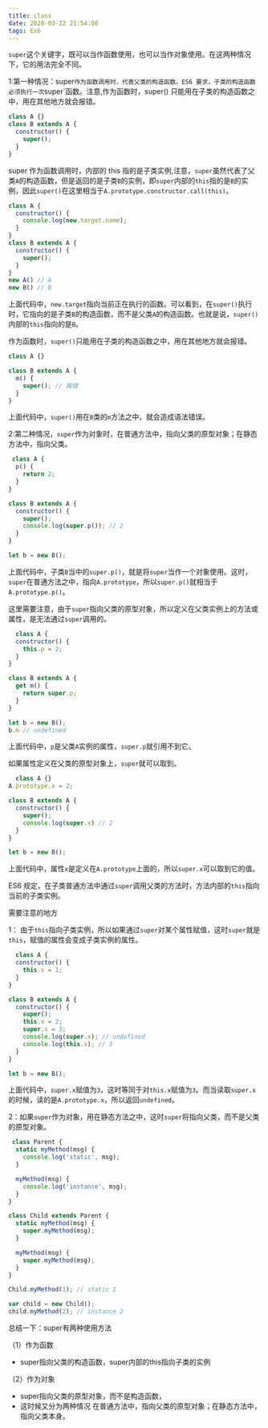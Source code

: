 ```yaml
---
title: class
date: 2020-03-22 21:54:08
tags: Es6
---
```


  `super`这个关键字，既可以当作函数使用，也可以当作对象使用。在这两种情况下，它的用法完全不同。

1:第一种情况：super`作为函数调用时，代表父类的构造函数。ES6 要求，子类的构造函数必须执行一次`super`函数。注意,作为函数时，super() 只能用在子类的构造函数之中，用在其他地方就会报错。

<!-- more -->

~~~js
class A {}
class B extends A {
  constructor() {
    super();
  }
}
~~~

super 作为函数调用时，内部的 this 指的是子类实例,注意，`super`虽然代表了父类`A`的构造函数，但是返回的是子类`B`的实例，即`super`内部的`this`指的是`B`的实例，因此`super()`在这里相当于`A.prototype.constructor.call(this)`。

~~~js
class A {
  constructor() {
    console.log(new.target.name);
  }
}
class B extends A {
  constructor() {
    super();
  }
}
new A() // A
new B() // B
~~~

上面代码中，`new.target`指向当前正在执行的函数。可以看到，在`super()`执行时，它指向的是子类`B`的构造函数，而不是父类`A`的构造函数。也就是说，`super()`内部的`this`指向的是`B`。

作为函数时，`super()`只能用在子类的构造函数之中，用在其他地方就会报错。

~~~js
class A {}

class B extends A {
  m() {
    super(); // 报错
  }
}
~~~



上面代码中，`super()`用在`B`类的`m`方法之中，就会造成语法错误。

2:第二种情况，`super`作为对象时，在普通方法中，指向父类的原型对象；在静态方法中，指向父类。

```js
 class A {
  p() {
    return 2;
  }
}

class B extends A {
  constructor() {
    super();
    console.log(super.p()); // 2
  }
}

let b = new B();
```

上面代码中，子类`B`当中的`super.p()`，就是将`super`当作一个对象使用。这时，`super`在普通方法之中，指向`A.prototype`，所以`super.p()`就相当于`A.prototype.p()`。

这里需要注意，由于`super`指向父类的原型对象，所以定义在父类实例上的方法或属性，是无法通过`super`调用的。

```js
  class A {
  constructor() {
    this.p = 2;
  }
}

class B extends A {
  get m() {
    return super.p;
  }
}

let b = new B();
b.m // undefined
```

上面代码中，`p`是父类`A`实例的属性，`super.p`就引用不到它。

如果属性定义在父类的原型对象上，`super`就可以取到。

```js
  class A {}
A.prototype.x = 2;

class B extends A {
  constructor() {
    super();
    console.log(super.x) // 2
  }
}

let b = new B();
```

上面代码中，属性`x`是定义在`A.prototype`上面的，所以`super.x`可以取到它的值。

ES6 规定，在子类普通方法中通过`super`调用父类的方法时，方法内部的`this`指向当前的子类实例。

需要注意的地方

1： 由于`this`指向子类实例，所以如果通过`super`对某个属性赋值，这时`super`就是`this`，赋值的属性会变成子类实例的属性。

```js
  class A {
  constructor() {
    this.x = 1;
  }
}

class B extends A {
  constructor() {
    super();
    this.x = 2;
    super.x = 3;
    console.log(super.x); // undefined
    console.log(this.x); // 3
  }
}

let b = new B();
```

上面代码中，`super.x`赋值为`3`，这时等同于对`this.x`赋值为`3`。而当读取`super.x`的时候，读的是`A.prototype.x`，所以返回`undefined`。

2：如果`super`作为对象，用在静态方法之中，这时`super`将指向父类，而不是父类的原型对象。

```js
 class Parent {
  static myMethod(msg) {
    console.log('static', msg);
  }

  myMethod(msg) {
    console.log('instance', msg);
  }
}

class Child extends Parent {
  static myMethod(msg) {
    super.myMethod(msg);
  }

  myMethod(msg) {
    super.myMethod(msg);
  }
}

Child.myMethod(1); // static 1

var child = new Child();
child.myMethod(2); // instance 2
```

总结一下：super有两种使用方法

（1）作为函数

- super指向父类的构造函数，super内部的this指向子类的实例

（2）作为对象

- super指向父类的原型对象，而不是构造函数，
- 这时候又分为两种情况 在普通方法中，指向父类的原型对象；在静态方法中，指向父类本身。